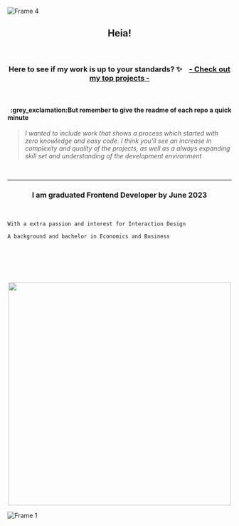 ![Frame 4](https://user-images.githubusercontent.com/91594496/216147325-a56a8e28-a826-4272-b3dc-1a311812ca55.jpg)

<h2 align="center">Heia!</h2>

<br>



<h3 align="center">Here to see if my work is up to your standards?  ✨ &nbsp&nbsp  <a href="https://github.com/stars/SolveigRebnord/lists/top-projects">- Check out my top projects - </a></h3>
<br>
 <h4>&nbsp :grey_exclamation:But remember to give the readme of each repo a quick minute</h4> 
 
> *I wanted to include work that shows a process which started with zero knowledge and easy code. I think you'll see an increase in complexity and quality of the projects, as well as a always expanding skill set and understanding of the development environment*

<br>

---


<h3 align="center">I am graduated Frontend Developer by June 2023</h3>
<br>
<p align="left">
 
```
With a extra passion and interest for Interaction Design
```
```
A background and bachelor in Economics and Business
```

</p>

<br>
<br>
<br><br>


<p align="center">
<a href="https://git.io/streak-stats"><img width="500" src="https://streak-stats.demolab.com?user=solveigrebnord&hide_border=true&date_format=j%20M%5B%20Y%5D&mode=weekly&ring=DDAAA4&fire=D38585&background=00000000&stroke=DD948C&currStreakNum=FFFFFF&sideNums=DDAAA4&currStreakLabel=FFFFFF&dates=CECECEEC&sideLabels=FFFFFF"/></a>
</p>


![Frame 1](https://user-images.githubusercontent.com/91594496/216125579-cbbcf3a0-eb49-481d-84b4-839739bd583c.jpg)

